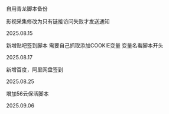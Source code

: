 自用青龙脚本备份

影视采集修改为只有链接访问失败才发送通知

2025.08.15 

新增贴吧签到脚本
需要自己抓取添加COOKIE变量 变量名看脚本开头

2025.08.17

新增百度，阿里网盘签到

2025.08.25

增加56云保活脚本

2025.09.06
